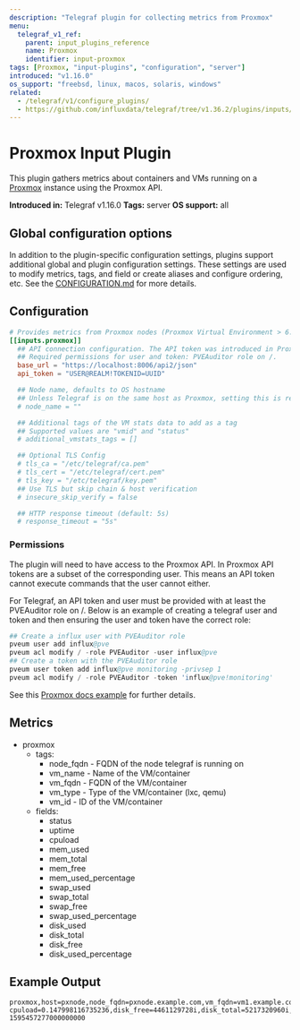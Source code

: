 ```yaml
---
description: "Telegraf plugin for collecting metrics from Proxmox"
menu:
  telegraf_v1_ref:
    parent: input_plugins_reference
    name: Proxmox
    identifier: input-proxmox
tags: [Proxmox, "input-plugins", "configuration", "server"]
introduced: "v1.16.0"
os_support: "freebsd, linux, macos, solaris, windows"
related:
  - /telegraf/v1/configure_plugins/
  - https://github.com/influxdata/telegraf/tree/v1.36.2/plugins/inputs/proxmox/README.md, Proxmox Plugin Source
---
```


# Proxmox Input Plugin

This plugin gathers metrics about containers and VMs running on a
[Proxmox](https://www.proxmox.com) instance using the Proxmox API.

**Introduced in:** Telegraf v1.16.0
**Tags:** server
**OS support:** all

[proxmox]: https://www.proxmox.com

## Global configuration options <!-- @/docs/includes/plugin_config.md -->

In addition to the plugin-specific configuration settings, plugins support
additional global and plugin configuration settings. These settings are used to
modify metrics, tags, and field or create aliases and configure ordering, etc.
See the [CONFIGURATION.md](/telegraf/v1/configuration/#plugins) for more details.

[CONFIGURATION.md]: ../../../docs/CONFIGURATION.md#plugins

## Configuration

```toml @sample.conf
# Provides metrics from Proxmox nodes (Proxmox Virtual Environment > 6.2).
[[inputs.proxmox]]
  ## API connection configuration. The API token was introduced in Proxmox v6.2.
  ## Required permissions for user and token: PVEAuditor role on /.
  base_url = "https://localhost:8006/api2/json"
  api_token = "USER@REALM!TOKENID=UUID"

  ## Node name, defaults to OS hostname
  ## Unless Telegraf is on the same host as Proxmox, setting this is required.
  # node_name = ""

  ## Additional tags of the VM stats data to add as a tag
  ## Supported values are "vmid" and "status"
  # additional_vmstats_tags = []

  ## Optional TLS Config
  # tls_ca = "/etc/telegraf/ca.pem"
  # tls_cert = "/etc/telegraf/cert.pem"
  # tls_key = "/etc/telegraf/key.pem"
  ## Use TLS but skip chain & host verification
  # insecure_skip_verify = false

  ## HTTP response timeout (default: 5s)
  # response_timeout = "5s"
```

### Permissions

The plugin will need to have access to the Proxmox API. In Proxmox API tokens
are a subset of the corresponding user. This means an API token cannot execute
commands that the user cannot either.

For Telegraf, an API token and user must be provided with at least the
PVEAuditor role on /. Below is an example of creating a telegraf user and token
and then ensuring the user and token have the correct role:

```s
## Create a influx user with PVEAuditor role
pveum user add influx@pve
pveum acl modify / -role PVEAuditor -user influx@pve
## Create a token with the PVEAuditor role
pveum user token add influx@pve monitoring -privsep 1
pveum acl modify / -role PVEAuditor -token 'influx@pve!monitoring'
```

See this [Proxmox docs example](https://pve.proxmox.com/wiki/User_Management#_limited_api_token_for_monitoring) for further details.

[docs]: https://pve.proxmox.com/wiki/User_Management#_limited_api_token_for_monitoring

## Metrics

- proxmox
  - tags:
    - node_fqdn - FQDN of the node telegraf is running on
    - vm_name - Name of the VM/container
    - vm_fqdn - FQDN of the VM/container
    - vm_type - Type of the VM/container (lxc, qemu)
    - vm_id - ID of the VM/container
  - fields:
    - status
    - uptime
    - cpuload
    - mem_used
    - mem_total
    - mem_free
    - mem_used_percentage
    - swap_used
    - swap_total
    - swap_free
    - swap_used_percentage
    - disk_used
    - disk_total
    - disk_free
    - disk_used_percentage

## Example Output

```text
proxmox,host=pxnode,node_fqdn=pxnode.example.com,vm_fqdn=vm1.example.com,vm_id=112,vm_name=vm1,vm_type=lxc cpuload=0.147998116735236,disk_free=4461129728i,disk_total=5217320960i,disk_used=756191232i,disk_used_percentage=14,mem_free=1046827008i,mem_total=1073741824i,mem_used=26914816i,mem_used_percentage=2,status="running",swap_free=536698880i,swap_total=536870912i,swap_used=172032i,swap_used_percentage=0,uptime=1643793i 1595457277000000000
```
